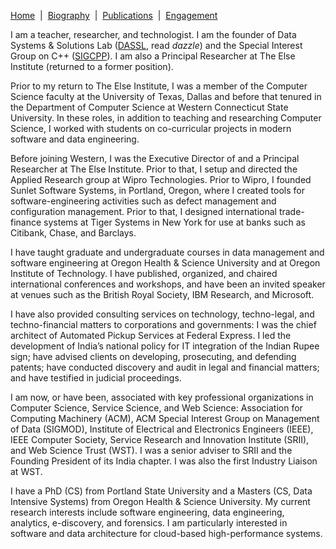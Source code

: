 [Home](/)&nbsp;&nbsp;\|&nbsp;&nbsp;[Biography](/bio)&nbsp;&nbsp;\|&nbsp;&nbsp;[Publications](/pubs)&nbsp;&nbsp;\|&nbsp;&nbsp;[Engagement](/engagement/)

I am a teacher, researcher, and technologist. I am the founder of Data Systems & Solutions Lab \([DASSL](https://dassl.github.io),
read _dazzle_\) and the Special Interest Group on C++ \([SIGCPP](https://sigcpp.github.io)\). 
I am also a Principal Researcher at The Else Institute (returned to a former position).

Prior to my return to The Else Institute, I was a member of the Computer Science faculty at the University of Texas, Dallas and
before that tenured in the Department of Computer Science at Western Connecticut State University. In these roles, in addition to
teaching and researching Computer Science, I worked with students on co-curricular projects in modern software and data engineering.

Before joining Western, I was the Executive Director of and a Principal Researcher at The Else Institute. Prior to that, I setup and
directed the Applied Research group at Wipro Technologies. Prior to Wipro, I founded Sunlet Software Systems, in Portland, Oregon,
where I created tools for software-engineering activities such as defect management and configuration management. Prior to that, I
designed international trade-finance systems at Tiger Systems in New York for use at banks such as Citibank, Chase, and Barclays.

I have taught graduate and undergraduate courses in data management and software engineering at Oregon Health & Science University and
at Oregon Institute of Technology. I have published, organized, and chaired international conferences and workshops, and have been an
invited speaker at venues such as the British Royal Society, IBM Research, and Microsoft.

I have also provided consulting services on technology, techno-legal, and techno-financial matters to corporations and governments: I
was the chief architect of Automated Pickup Services at Federal Express. I led the development of India’s national policy for IT
integration of the Indian Rupee sign; have advised clients on developing, prosecuting, and defending patents; have conducted discovery
and audit in legal and financial matters; and have testified in judicial proceedings.

I am now, or have been, associated with key professional organizations in Computer Science,
Service Science, and Web Science: Association for Computing Machinery \(ACM\), ACM Special Interest 
Group on Management of Data \(SIGMOD\), Institute of
Electrical and Electronics Engineers \(IEEE\), IEEE Computer Society, Service Research and Innovation
Institute \(SRII\), and Web Science Trust (WST). I was a senior adviser to SRII and the
Founding President of its India chapter. I was also the first Industry Liaison at WST.

I have a PhD \(CS\) from Portland State University and a Masters \(CS, Data Intensive Systems\) from
Oregon Health & Science University. My current research interests include software engineering, 
data engineering, analytics, e-discovery, and forensics. I am particularly interested in software 
and data architecture for cloud-based high-performance systems.
